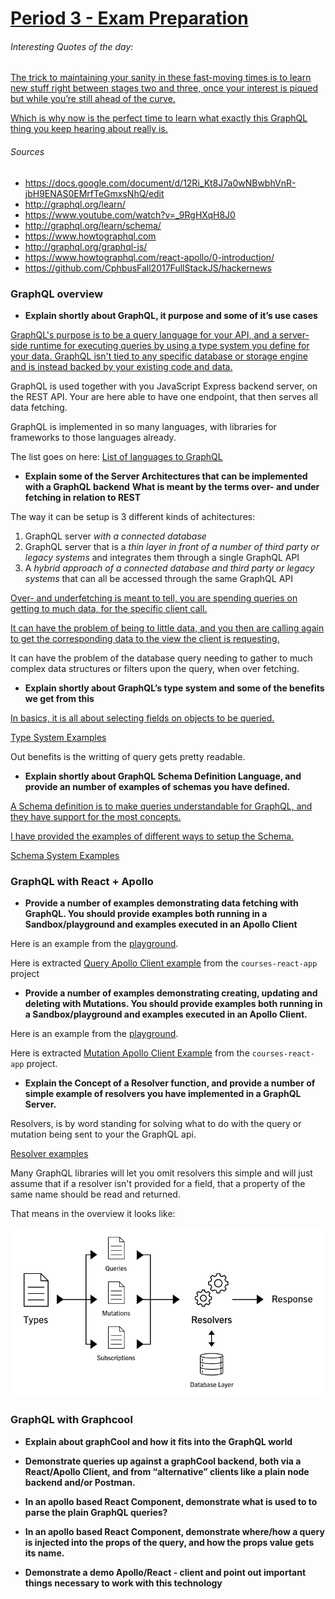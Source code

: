 # <u>Period 3 - Exam Preparation</u>

###### Interesting Quotes of the day:

<u>The trick to maintaining your sanity in these fast-moving times is to learn new stuff right between stages two and three, once your interest is piqued but while you’re still ahead of the curve.</u>

<u>Which is why now is the perfect time to learn what exactly this GraphQL thing you keep hearing about really is.</u>

###### Sources

- <u>https://docs.google.com/document/d/12Ri_Kt8J7a0wNBwbhVnR-jbH9ENAS0EMrfTeGmxsNhQ/edit</u>
- <u>http://graphql.org/learn/</u>
- <u>https://www.youtube.com/watch?v=_9RgHXqH8J0</u>
- <u>http://graphql.org/learn/schema/</u>
- <u>https://www.howtographql.com</u>
- <u>http://graphql.org/graphql-js/</u>
- <u>https://www.howtographql.com/react-apollo/0-introduction/</u>
- https://github.com/CphbusFall2017FullStackJS/hackernews



### GraphQL overview

- **Explain shortly about GraphQL, it purpose and some of it’s use cases**


<u>GraphQL's purpose is to be a query language for your API, and a server-side runtime for executing queries by using a type system you define for your data. GraphQL isn't tied to any specific database or storage engine and is instead backed by your existing code and data.</u>

GraphQL is used together with you JavaScript Express backend server, on the REST API. Your are here able to have one endpoint, that then serves all data fetching.

GraphQL is implemented in so many languages, with libraries for frameworks to those languages already.

The list goes on here: [List of languages to GraphQL](http://graphql.org/code/) 



- **Explain some of the Server Architectures that can be implemented with a GraphQL backend**
  **What is meant by the terms over- and under fetching in relation to REST**


The way it can be setup is 3 different kinds of achitectures:

1. GraphQL server *with a connected database*
2. GraphQL server that is a *thin layer in front of a number of third party or legacy systems* and integrates them through a single GraphQL API
3. A *hybrid approach of a connected database and third party or legacy systems* that can all be accessed through the same GraphQL API

<u>Over- and underfetching is meant to tell, you are spending queries on getting to much data, for the specific client call.</u>

<u>It can have the problem of being to little data, and you then are calling again to get the corresponding data to the view the client is requesting.</u>

It can have the problem of the database query needing to gather to much complex data structures or filters upon the query, when over fetching.



- **Explain shortly about GraphQL’s type system and some of the benefits we get from this**


<u>In basics, it is all about selecting fields on objects to be queried.</u>

[Type System Examples](/Periode%203/graphql-examples.md#type-system)

Out benefits is the writting of query gets pretty readable. 



- **Explain shortly about GraphQL Schema Definition Language, and provide an number of examples of schemas you have defined.**


<u>A Schema definition is to make queries understandable for GraphQL, and they have support for the most concepts.</u>

<u>I have provided the examples of different ways to setup the Schema.</u>

[Schema System Examples](/Periode%203/graphql-examples.md#schema-system)



### GraphQL with React + Apollo

- **Provide a number of examples demonstrating data fetching with GraphQL. You should provide examples both running in a Sandbox/playground and examples executed in an Apollo Client**


Here is an example from the [playground](https://graphqlbin.com/7qgCz).

Here is extracted [Query Apollo Client example](/Period%203/graphql-examples.md#apollo-client) from the `courses-react-app` project



- **Provide a number of examples demonstrating creating, updating and deleting with Mutations. You should provide examples both running in a Sandbox/playground and examples executed in an Apollo Client.**


Here is an example from the [playground](https://www.graphqlbin.com/mWKF6).

Here is extracted [Mutation Apollo Client Example](/Period%203/graphql-examples.md#apollo-client) from the `courses-react-app` project.



- **Explain the Concept of a Resolver function, and provide a number of simple example of resolvers you have implemented in a GraphQL Server.**


Resolvers, is by word standing for solving what to do with the query or mutation being sent to your the GraphQL api.

[Resolver examples](/Period%203/graphql-examples.md#Resolvers)

Many GraphQL libraries will let you omit resolvers this simple and will just assume that if a resolver isn't provided for a field, that a property of the same name should be read and returned.

That means in the overview it looks like:

![JavaScript Express Backend App Overview with GraphQL](express-app-overview-with-graphql.png)



### GraphQL with Graphcool

- **Explain about graphCool and how it fits into the GraphQL world**




- **Demonstrate queries up against a graphCool backend, both via a React/Apollo Client, and from “alternative” clients like a plain node backend and/or Postman.**




- **In an apollo based React Component, demonstrate what is used to to parse the plain GraphQL queries?**




- **In an apollo based React Component, demonstrate where/how a query is injected into the  props of the query, and how the props value gets its name.**




- **Demonstrate a demo Apollo/React - client and point out important things necessary to work with this technology**


